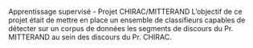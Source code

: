 Apprentissage supervisé - Projet CHIRAC/MITTERAND
L’objectif de ce projet était de mettre en place un ensemble de classifieurs capables de détecter sur un corpus de données les segments de discours du Pr. MITTERAND au sein des discours du Pr. CHIRAC.